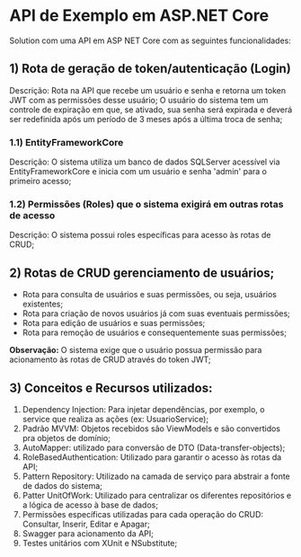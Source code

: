 ﻿
# API de Exemplo em ASP.NET Core
Solution com uma API em ASP NET Core com as seguintes funcionalidades:
 
## 1) Rota de geração de token/autenticação (Login)
Descrição: Rota na API que recebe um usuário e senha e retorna um token JWT com as permissões desse usuário;
O usuário do sistema tem um controle de expiração em que, se ativado, sua senha será expirada e deverá ser redefinida após um período de 3 meses após a última troca de senha;

### 1.1) EntityFrameworkCore
Descrição: O sistema utiliza um banco de dados SQLServer acessível via EntityFrameworkCore e inicia com um usuário e senha 'admin' para o primeiro acesso;

### 1.2) Permissões (Roles) que o sistema exigirá em outras rotas de acesso
Descrição: O sistema possui roles específicas para acesso às rotas de CRUD;

## 2) Rotas de CRUD gerenciamento de usuários;
* Rota para consulta de usuários e suas permissões, ou seja, usuários existentes;
* Rota para criação de novos usuários já com suas eventuais permissões;
* Rota para edição de usuários e suas permissões;
* Rota para remoção de usuários e consequentemente suas permissões;
 
**Observação:** O sistema exige que o usuário possua permissão para acionamento às rotas de CRUD através do token JWT;

## 3) Conceitos e Recursos utilizados:
1) Dependency Injection: Para injetar dependências, por exemplo, o service que realiza as ações (ex: UsuarioService);
2) Padrão MVVM: Objetos recebidos são ViewModels e são convertidos pra objetos de domínio;
3) AutoMapper: utilizado para conversão de DTO (Data-transfer-objects);
4) RoleBasedAuthentication: Utilizado para garantir o acesso às rotas da API;
5) Pattern Repository: Utilizado na camada de serviço para abstrair a fonte de dados do sistema;
6) Patter UnitOfWork: Utilizado para centralizar os diferentes repositórios e a lógica de acesso à base de dados;
7) Permissões específicas utilizadas para cada operação do CRUD: Consultar, Inserir, Editar e Apagar;
8) Swagger para acionamento da API;
9) Testes unitários com XUnit e NSubstitute;
